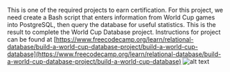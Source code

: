 This is one of the required projects to earn certification. For this project, we need create a Bash script that enters information from World Cup games into PostgreSQL, then query the database for useful statistics.
This is the result to complete the World Cup Database project.
Instructions for  project can be found at [https://www.freecodecamp.org/learn/relational-database/build-a-world-cup-database-project/build-a-world-cup-database](https://www.freecodecamp.org/learn/relational-database/build-a-world-cup-database-project/build-a-world-cup-database)
![alt text]([http://url/to/img.png](https://github.com/allubie/World_Cup_Database/blob/main/submission.PNG))
